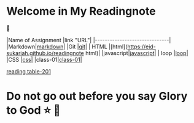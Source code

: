 # Welcome in My Readingnote
:black_heart:

|Name of Assignment |link "URL"|
|------------------------------|
|Markdown|[markdown](https://eid-sukariah.github.io/readingnote/markdown)|
|Git     |[git](https://eid-sukariah.github.io/readingnote/git)|
|  HTML  |[html](https://eid-sukariah.github.io/readingnote html)|
|javascript|[javascript](https://eid-sukariah.github.io/readingnote/javascript)|
| loop   |[loop](https://eid-sukariah.github.io/readingnote/loop)|
|CSS     |[css](https://eid-sukariah.github.io/readingnote/css)|
|class-01|[class-01](https://eid-sukariah.github.io/readingnote/class-01)|


[reading table-201](https://eid-sukariah.github.io/readingnote/readingtable-201)


# Do not go out before you say Glory to God :star: :blue_heart:


